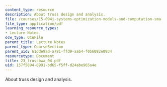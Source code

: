 ```yaml
---
content_type: resource
description: About truss design and analysis.
file: /courses/15-094j-systems-optimization-models-and-computation-sma-5223-spring-2004/157f58948991bd65f5ffd24abe965a4e_23_trussbwa_04.pdf
file_type: application/pdf
learning_resource_types:
- Lecture Notes
ocw_type: OCWFile
parent_title: Lecture Notes
parent_type: CourseSection
parent_uid: 61dde9ad-a781-ffd9-aab4-f0b6082e0934
resourcetype: Document
title: 23_trussbwa_04.pdf
uid: 157f5894-8991-bd65-f5ff-d24abe965a4e
---
```

About truss design and analysis.

